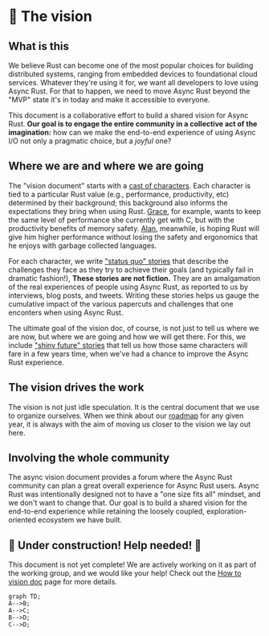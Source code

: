 # 🔮 The vision

[cc]: ./vision/characters.md
[Grace]: ./vision/characters/grace.md
[Alan]: ./vision/characters/alan.md
[gba]: ./vision/characters/grace.md#variant-a-networking-systems
[gba]: ./vision/characters/grace.md#variant-b-embedded
[sq]: ./vision/status_quo.md
[gsq]: ./vision/status_quo/gracy_deploys_her_service.md
[cok]: https://en.wikipedia.org/wiki/Curse_of_knowledge
[sf]: ./vision/shiny_future.md
[roadmap]: ./vision/roadmap.md

## What is this

We believe Rust can become one of the most popular choices for building distributed systems, ranging from embedded devices to foundational cloud services. Whatever they're using it for, we want all developers to love using Async Rust. For that to happen, we need to move Async Rust beyond the "MVP" state it's in today and make it accessible to everyone.

This document is a collaborative effort to build a shared vision for Async Rust. **Our goal is to engage the entire community in a collective act of the imagination:** how can we make the end-to-end experience of using Async I/O not only a pragmatic choice, but a *joyful* one?

## Where we are and where we are going

The "vision document" starts with a [cast of characters][cc]. Each character is tied to a particular Rust value (e.g., performance, productivity, etc) determined by their background; this background also informs the expectations they bring when using Rust. [Grace], for example, wants to keep the same level of performance she currently get with C, but with the productivity benefits of memory safety. [Alan], meanwhile, is hoping Rust will give him higher performance without losing the safety and ergonomics that he enjoys with garbage collected languages. 

For each character, we write ["status quo" stories][sq] that describe the challenges they face as they try to achieve their goals (and typically fail in dramatic fashion!), **These stories are not fiction.** They are an amalgamation of the real experiences of people using Async Rust, as reported to us by interviews, blog posts, and tweets. Writing these stories helps us gauge the cumulative impact of the various papercuts and challenges that one enconters when using Async Rust.

The ultimate goal of the vision doc, of course, is not just to tell us where we are now, but where we are going and how we will get there. For this, we include ["shiny future" stories][sf] that tell us how those same characters will fare in a few years time, when we've had a chance to improve the Async Rust experience.

## The vision drives the work

The vision is not just idle speculation. It is the central document that we use to organize ourselves. When we think about our [roadmap](./vision/roadmap.md) for any given year, it is always with the aim of moving us closer to the vision we lay out here.

## Involving the whole community

The async vision document provides a forum where the Async Rust community can plan a great overall experience for Async Rust users. Async Rust was intentionally designed not to have a "one size fits all" mindset, and we don't want to change that. Our goal is to build a shared vision for the end-to-end experience while retaining the loosely coupled, exploration-oriented ecosystem we have built.

## 🚧 Under construction! Help needed! 🚧

This document is not yet complete! We are actively working on it as part of the working group, and we would like your help! Check out the [How to vision doc](./vision/how_to_vision.md) page for more details.

```mermaid
graph TD;
A-->B;
A-->C;
B-->D;
C-->D;
```